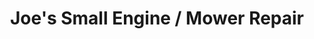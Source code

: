 ---
title: "Joe's Small Engine / Mower Repair"
url: /lake-ridge/joes-small-engine-mower-repair/
shop: Allgemein
---